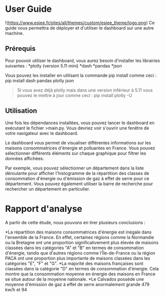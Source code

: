 User Guide
=============================================
!(https://www.esiee.fr/sites/all/themes/custom/esiee_theme/logo.png)
Ce guide vous permettra de déployer et d'utiliser le dashboard sur une autre machine.

Prérequis
-----------------------------------------------
Pour pouvoir utiliser le dashboard, vous aurez besoin d'installer les librairies suivantes :
*plotly (version 5.11 mini)
*dash
*pandas
*json

Vous pouvez les installer en utilisant la commande pip install comme ceci :
    pip install dash pandas plotly json

>Si vous avez déjà plotly mais dans une version inférieur à 5.11 vous pouvez le mettre à jour comme ceci :
    pip install plotly -U

Utilisation
-----------------------------------------------
Une fois les dépendances installées, vous pouvez lancer le dashboard en exécutant le fichier >main.py.
Vous devriez voir s'ouvrir une fenêtre de votre navigateur avec le dashboard.

Le dashboard vous permet de visualiser différentes informations sur les maisons consommatrices d'énergie
et polluantes en France.
Vous pouvez sélectionner différents éléments sur chaque graphique pour filtrer les données affichées.

Par exemple, vous pouvez sélectionner un département dans la liste déroulante pour afficher l'histogramme
de la répartition des classes de consommation d'énergie ou d'émission de gaz à effet de serre pour ce département.
Vous pouvez également utiliser la barre de recherche pour rechercher un département en particulier.


Rapport d'analyse
=============================================
A partir de cette étude, nous pouvons en tirer plusieurs conclusions :

*La répartition des maisons consommatrices d'énergie est inégale dans l'ensemble de la France. En effet, certaines régions
comme la Normandie ou la Bretagne ont une proportion significativement plus élevée de maisons classées dans les catégories
"A" et "B" en termes de consommation d'énergie, tandis que d'autres régions comme l'Île-de-France ou la région PACA ont une
proportion plus importante de maisons classées dans les catégories "E", "F" et "G".
*La majorité des maisons françaises sont classées dans la catégorie "D" en termes de consommation d'énergie. Cela montre que
la consommation moyenne en énergie des maisons en France se situe autour de la moyenne nationale.
*Le Calvados possède une moyenne d'émission de gaz à effet de serre anormalement grande 479 kw/h et 94

